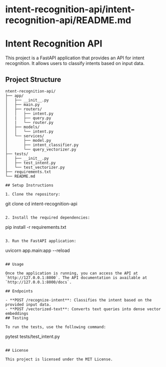 # intent-recognition-api/intent-recognition-api/README.md

# Intent Recognition API

This project is a FastAPI application that provides an API for intent recognition. It allows users to classify intents based on input data.

## Project Structure

```
ntent-recognition-api/
├── app/
│   ├── __init__.py
│   ├── main.py
│   ├── routers/
│   │   ├── intent.py
│   |   ├── query.py
│   |   └── router.py
│   ├── models/
│   │   └── intent.py      
│   └── services/
│       ├── model.py         
│       ├── intent_classifier.py 
│       └── query_vectorizer.py 
├── tests/
│   ├── __init__.py
│   ├── test_intent.py      
│   └── test_vectorizer.py 
├── requirements.txt       
└── README.md               

## Setup Instructions

1. Clone the repository:
   ```
   git clone <repository-url>
   cd intent-recognition-api
   ```

2. Install the required dependencies:
   ```
   pip install -r requirements.txt
   ```

3. Run the FastAPI application:
   ```
   uvicorn app.main:app --reload
   ```

## Usage

Once the application is running, you can access the API at `http://127.0.0.1:8000`. The API documentation is available at `http://127.0.0.1:8000/docs`.

## Endpoints

- **POST /recognize-intent**: Classifies the intent based on the provided input data.
- **POST /vectorized-text**: Converts text queries into dense vector embeddings
## Testing

To run the tests, use the following command:
```
pytest tests/test_intent.py
```

## License

This project is licensed under the MIT License.